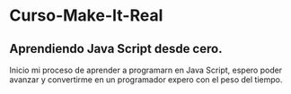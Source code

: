 # Curso-Make-It-Real
## Aprendiendo Java Script desde cero.

Inicio mi proceso de aprender a programarn en Java Script, espero poder avanzar y convertirme en un programador expero con el peso del tiempo.
